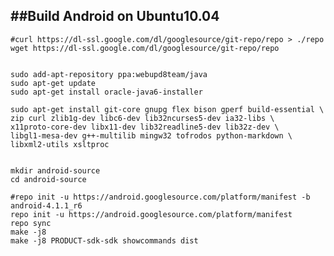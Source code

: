 ##Build Android on Ubuntu10.04
---
	
	#curl https://dl-ssl.google.com/dl/googlesource/git-repo/repo > ./repo
	wget https://dl-ssl.google.com/dl/googlesource/git-repo/repo

	
	sudo add-apt-repository ppa:webupd8team/java
	sudo apt-get update
	sudo apt-get install oracle-java6-installer
	
	sudo apt-get install git-core gnupg flex bison gperf build-essential \
  	zip curl zlib1g-dev libc6-dev lib32ncurses5-dev ia32-libs \
  	x11proto-core-dev libx11-dev lib32readline5-dev lib32z-dev \
  	libgl1-mesa-dev g++-multilib mingw32 tofrodos python-markdown \
  	libxml2-utils xsltproc
  
  	
  	mkdir android-source
	cd android-source
	
	#repo init -u https://android.googlesource.com/platform/manifest -b android-4.1.1_r6
	repo init -u https://android.googlesource.com/platform/manifest
	repo sync
	make -j8
	make -j8 PRODUCT-sdk-sdk showcommands dist
	
